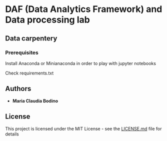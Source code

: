 # DAF (Data Analytics Framework) and Data processing lab 
## Data carpentery

### Prerequisites

Install Anaconda or Minianaconda in order to play with jupyter notebooks

Check requirements.txt

## Authors

* **Maria Claudia Bodino** 

## License

This project is licensed under the MIT License - see the [LICENSE.md](LICENSE.md) file for details
